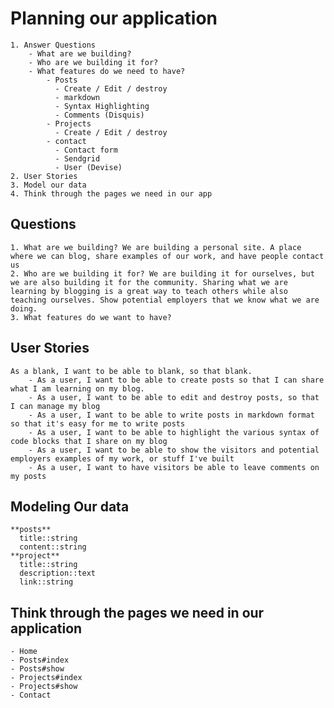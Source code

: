 # Planning our application
    1. Answer Questions
        - What are we building?
        - Who are we building it for?
        - What features do we need to have?
            - Posts
              - Create / Edit / destroy
              - markdown
              - Syntax Highlighting
              - Comments (Disquis)
            - Projects
              - Create / Edit / destroy
            - contact
              - Contact form
              - Sendgrid
              - User (Devise)
    2. User Stories
    3. Model our data
    4. Think through the pages we need in our app

## Questions
    1. What are we building? We are building a personal site. A place where we can blog, share examples of our work, and have people contact us
    2. Who are we building it for? We are building it for ourselves, but we are also building it for the community. Sharing what we are learning by blogging is a great way to teach others while also teaching ourselves. Show potential employers that we know what we are doing.
    3. What features do we want to have?
## User Stories
    As a blank, I want to be able to blank, so that blank.
        - As a user, I want to be able to create posts so that I can share what I am learning on my blog.
        - As a user, I want to be able to edit and destroy posts, so that I can manage my blog
        - As a user, I want to be able to write posts in markdown format so that it's easy for me to write posts
        - As a user, I want to be able to highlight the various syntax of code blocks that I share on my blog
        - As a user, I want to be able to show the visitors and potential employers examples of my work, or stuff I've built
        - As a user, I want to have visitors be able to leave comments on my posts

## Modeling Our data
    **posts**
      title::string
      content::string
    **project**
      title::string
      description::text
      link::string

## Think through the pages we need in our application
    - Home
    - Posts#index
    - Posts#show
    - Projects#index
    - Projects#show
    - Contact
